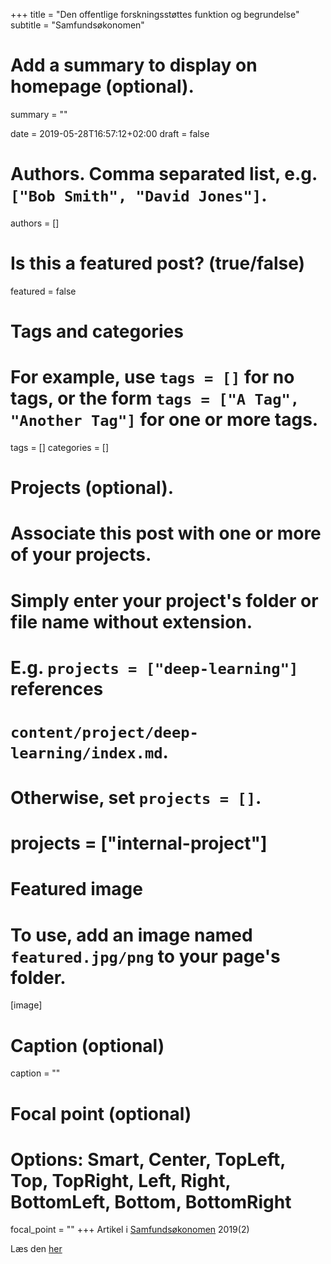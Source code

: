 +++
title = "Den offentlige forskningsstøttes funktion og begrundelse"
subtitle = "Samfundsøkonomen"

# Add a summary to display on homepage (optional).
summary = ""

date = 2019-05-28T16:57:12+02:00
draft = false

# Authors. Comma separated list, e.g. `["Bob Smith", "David Jones"]`.
authors = []

# Is this a featured post? (true/false)
featured = false

# Tags and categories
# For example, use `tags = []` for no tags, or the form `tags = ["A Tag", "Another Tag"]` for one or more tags.
tags = []
categories = []

# Projects (optional).
#   Associate this post with one or more of your projects.
#   Simply enter your project's folder or file name without extension.
#   E.g. `projects = ["deep-learning"]` references
#   `content/project/deep-learning/index.md`.
#   Otherwise, set `projects = []`.
# projects = ["internal-project"]

# Featured image
# To use, add an image named `featured.jpg/png` to your page's folder.
[image]
  # Caption (optional)
  caption = ""

  # Focal point (optional)
  # Options: Smart, Center, TopLeft, Top, TopRight, Left, Right, BottomLeft, Bottom, BottomRight
  focal_point = ""
+++
Artikel i [Samfundsøkonomen](https://www.djoef-forlag.dk/openaccess/samf/) 2019(2)  

Læs den [her](https://www.djoef-forlag.dk/openaccess/samf/samfdocs/2019/2019_2/Samf_2_2_2019.pdf)
